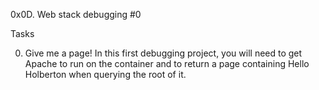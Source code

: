 0x0D. Web stack debugging #0

Tasks

0. Give me a page!
In this first debugging project, you will need to get Apache to run on the container and to return a page containing Hello Holberton when querying the root of it.
